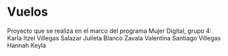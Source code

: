 # Vuelos
Proyecto que se realiza en el marco del programa Mujer Digital, grupo 4: 
Karla Itzel Villegas Salazar
Julieta Blanco Zavala
Valentina Santiago Villegas
Hannah 
Keyla
